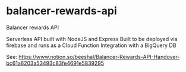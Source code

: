# balancer-rewards-api
Balancer rewards API

Serverless API built with NodeJS and Express
Built to be deployed via firebase and runs as a Cloud Function
Integration with a BigQuery DB

See: https://www.notion.so/beeshal/Balancer-Rewards-API-Handover-bc61a6203a53493c83fe4691e5839295

